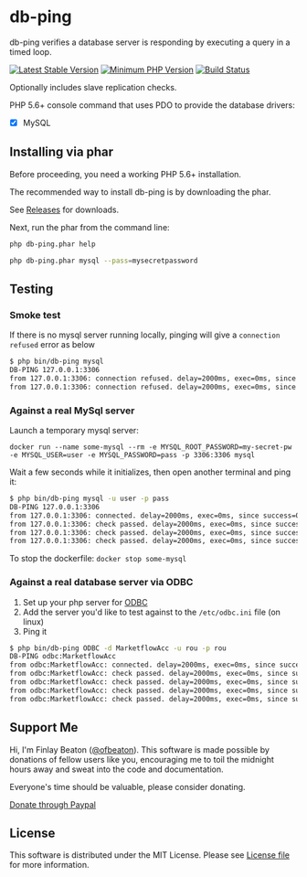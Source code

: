 # db-ping
db-ping verifies a database server is responding by executing a query in a timed loop.

[![Latest Stable Version](https://img.shields.io/packagist/v/ofbeaton/db-ping.svg?style=flat-square)](https://packagist.org/packages/ofbeaton/db-ping)
[![Minimum PHP Version](https://img.shields.io/badge/php-%3E%3D%205.6-8892BF.svg?style=flat-square)](https://php.net/)
[![Build Status](https://img.shields.io/travis/ofbeaton/db-ping/master.svg?style=flat-square)](https://travis-ci.org/ofbeaton/db-ping)

Optionally includes slave replication checks.

PHP 5.6+ console command that uses PDO to provide the database drivers:
- [x] MySQL

## Installing via phar

Before proceeding, you need a working PHP 5.6+ installation.

The recommended way to install db-ping is by downloading the phar. 

See [Releases](https://github.com/ofbeaton/db-ping/releases) for downloads.

Next, run the phar from the command line:


```bash
php db-ping.phar help

php db-ping.phar mysql --pass=mysecretpassword
```

## Testing

### Smoke test
If there is no mysql server running locally, pinging will give a `connection refused` error as below

```bash
$ php bin/db-ping mysql
DB-PING 127.0.0.1:3306
from 127.0.0.1:3306: connection refused. delay=2000ms, exec=0ms, since success=0s, since fail=0s
from 127.0.0.1:3306: connection refused. delay=2000ms, exec=0ms, since success=0s, since fail=2.0006s
```

### Against a real MySql server
Launch a temporary mysql server:

`docker run --name some-mysql --rm -e MYSQL_ROOT_PASSWORD=my-secret-pw -e MYSQL_USER=user -e MYSQL_PASSWORD=pass -p 3306:3306 mysql`

Wait a few seconds while it initializes, then open another terminal and ping it:

```bash
$ php bin/db-ping mysql -u user -p pass
DB-PING 127.0.0.1:3306
from 127.0.0.1:3306: connected. delay=2000ms, exec=0ms, since success=0s, since fail=0s
from 127.0.0.1:3306: check passed. delay=2000ms, exec=0ms, since success=0s, since fail=0s
from 127.0.0.1:3306: check passed. delay=2000ms, exec=0ms, since success=2.0022s, since fail=0s
from 127.0.0.1:3306: check passed. delay=2000ms, exec=0ms, since success=4.0028s, since fail=0s
```

To stop the dockerfile: `docker stop some-mysql`


### Against a real database server via ODBC

1. Set up your php server for [ODBC](http://php.net/manual/en/ref.pdo-odbc.php)
2. Add the server you'd like to test against to the `/etc/odbc.ini` file (on linux)
3. Ping it

```bash
$ php bin/db-ping ODBC -d MarketflowAcc -u rou -p rou
DB-PING odbc:MarketflowAcc
from odbc:MarketflowAcc: connected. delay=2000ms, exec=0ms, since success=0s, since fail=0s
from odbc:MarketflowAcc: check passed. delay=2000ms, exec=0ms, since success=0s, since fail=0s
from odbc:MarketflowAcc: check passed. delay=2000ms, exec=0ms, since success=2.0058s, since fail=0s
from odbc:MarketflowAcc: check passed. delay=2000ms, exec=0ms, since success=4.0071s, since fail=0s
from odbc:MarketflowAcc: check passed. delay=2000ms, exec=0ms, since success=6.0083s, since fail=0s
```

## Support Me

Hi, I'm Finlay Beaton ([@ofbeaton](https://github.com/ofbeaton)). This software is made possible by donations of fellow users like you, encouraging me to toil the midnight hours away and sweat into the code and documentation. 

Everyone's time should be valuable, please consider donating.

[Donate through Paypal](https://www.paypal.com/cgi-bin/webscr?cmd=_donations&business=RDWQCGL5UD6DS&lc=CA&item_name=ofbeaton&item_number=dbping&currency_code=CAD&bn=PP%2dDonationsBF%3abtn_donate_LG%2egif%3aNonHosted)

## License

This software is distributed under the MIT License. Please see [License file](LICENSE) for more information.

